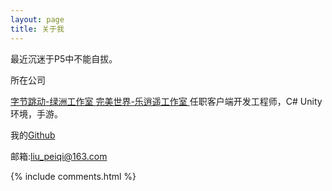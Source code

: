 ```yaml
---
layout: page
title: 关于我 
---
```


<p>
最近沉迷于P5中不能自拔。
<p>

所在公司

<a target="_blank" href=""> 字节跳动-绿洲工作室 </a>
<a target="_blank" href="http://games.wanmei.com/"> 完美世界-乐逍遥工作室 </a>
任职客户端开发工程师，C# Unity环境，手游。
<p>

<p> 

我的<a target="_blank" href='https://github.com/LiuPeiqi'>Github</a>

<p> 
邮箱:<a target="_blank" href='mailto:liu_peiqi@163.com'>liu_peiqi@163.com</a>
<p> 

<p> 


{% include comments.html %}

